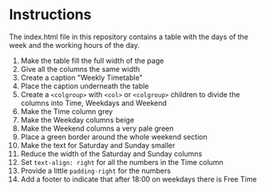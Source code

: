 # Instructions

The index.html file in this repository contains a table with the days of the week and the working hours of the day.

1. Make the table fill the full width of the page
2. Give all the columns the same width
3. Create a caption "Weekly Timetable"
4. Place the caption underneath the table
5. Create a `<colgroup>` with `<col>` or `<colgroup>` children to divide the columns into Time, Weekdays and Weekend
6. Make the Time column grey
7. Make the Weekday columns beige
8. Make the Weekend columns a very pale green
9. Place a green border around the whole weekend section
10. Make the text for Saturday and Sunday smaller
11. Reduce the width of the Saturday and Sunday columns
12. Set `text-align: right` for all the numbers in the Time column
13. Provide a little `padding-right` for the numbers
14. Add a footer to indicate that after 18:00 on weekdays there is Free Time
